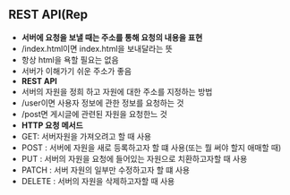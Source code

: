 ## REST API(Rep
- **서버에 요청을 보낼 때는 주소를 통해 요청의 내용을 표현**
- /index.html이면 index.html을 보내달라는 뜻
- 항상 html을 욕할 필요는 없음
- 서버가 이해가기 쉬운 주소가 좋음
- **REST API**
- 서버의 자원을 정희 하고 자원에 대한 주소를 지정하는 방법
- /user이면 사용자 정보에 관한 정보를 요청하는 것
- /post면 게시글에 관련된 자원을 요청한느 것
- **HTTP 요청 메서드**
- GET: 서버자원을 가져오려고 할 때 사용
- POST : 서버에 자원을 새로 등록하고자 할 떄 사용(또는 뭘 써야 할지 애매할 때)
- PUT : 서버의 자원을 요청에 들어있는 자원으로 치환하고자할 때 사용
- PATCH : 서버 자원의 일부만 수정하고자 할 떄 사용
- DELETE : 서버의 자원을 삭제하고자할 때 사용


